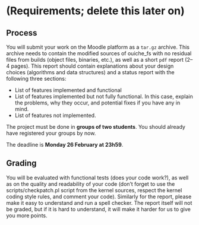 # (Requirements; delete this later on)

## Process

You will submit your work on the Moodle platform as a `tar.gz` archive. This archive needs to contain the modified sources of ouiche_fs with no residual files from builds (object files, binaries, etc.), as well as a short `pdf` report (2–4 pages). This report should contain explanations about your design choices (algorithms and data structures) and a status report with the following three sections:

- List of features implemented and functional
- List of features implemented but not fully functional. In this case, explain the problems, why they occur, and potential fixes if you have any in mind.
- List of features not implemented.

The project must be done in **groups of two students**. You should already have registered your groups by now.

The deadline is **Monday 26 February at 23h59**.

## Grading

You will be evaluated with functional tests (does your code work?), as well as on the quality and readability of your code (don’t forget to use the scripts/checkpatch.pl script from the kernel sources, respect the kernel coding style rules, and comment your code). Similarly for the report, please make it easy to understand and run a spell checker. The report itself will not be graded, but if it is hard to understand, it will make it harder for us to give you more points.
